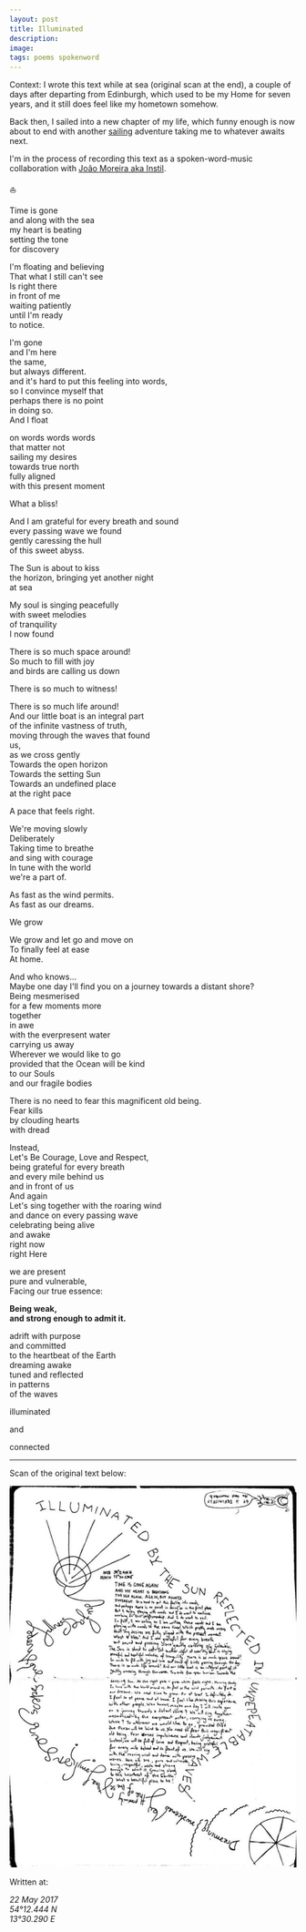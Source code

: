 ```yaml
---
layout: post
title: Illuminated
description: 
image: 
tags: poems spokenword
---
```


Context: I wrote this text while at sea (original scan at the end), a couple of days after departing from Edinburgh, which used to be my Home for seven years, and it still does feel like my hometown somehow. 

Back then, I sailed into a new chapter of my life, which funny enough is now about to end with another [sailing](/sailing) adventure taking me to whatever awaits next.

I'm in the process of recording this text as a spoken-word-music collaboration with [João Moreira aka Instil](https://instil.bandcamp.com/album/wide-spectrum-of-beautiful-chaos).

<p>⛵️</p>

Time is gone<br>
and along with the sea<br>
my heart is beating<br>
setting the tone<br>
for discovery<br>

I'm floating and believing<br>
That what I still can't see<br>
Is right there<br>
in front of me<br>
waiting patiently<br>
until I'm ready <br>
to notice.<br>

I'm gone<br>
and I'm here<br>
the same,<br>
but always different.<br>
and it's hard to put this feeling into words, <br>
so I convince myself that<br>
perhaps there is no point<br>
in doing so.<br>
And I float<br>

on words words words<br>
that matter not<br>
sailing my desires<br>
towards true north<br>
fully aligned <br>
with this present moment<br>

What a bliss!<br>

And I am grateful for every breath and sound <br>
every passing wave we found<br>
gently caressing the hull <br>
of this sweet abyss.<br>

The Sun is about to kiss<br>
the horizon, bringing yet another night<br>
at sea<br>

My soul is singing peacefully<br>
with sweet melodies<br>
of tranquility<br>
I now found<br>

There is so much space around! <br>
So much to fill with joy<br>
and birds are calling us down<br>

There is so much to witness!<br>

There is so much life around! <br>
And our little boat is an integral part<br> 
of the infinite vastness of truth, <br>
moving through the waves that found<br> 
us, <br>
as we cross gently<br>
Towards the open horizon<br> 
Towards the setting Sun<br>
Towards an undefined place<br>
at the right pace<br>

A pace that feels right.<br> 

We're moving slowly <br>
Deliberately<br>
Taking time to breathe<br>
and sing with courage<br>
In tune with the world <br>
we're a part of.<br>

As fast as the wind permits.<br> 
As fast as our dreams.<br>

We grow <br>

We grow and let go and move on<br>
To finally feel at ease <br>
At home.<br>

And who knows...<br>
Maybe one day I'll find you on a journey towards a distant shore? <br>
Being mesmerised<br>
for a few moments more<br>
together<br>
in awe<br>
with the everpresent water<br>
carrying us away<br>
Wherever we would like to go<br>
provided that the Ocean will be kind<br> 
to our Souls<br>
and our fragile bodies<br>

There is no need to fear this magnificent old being.<br>
Fear kills<br>
by clouding hearts<br>
with dread<br>

Instead, <br>
Let's Be Courage, Love and Respect,<br>
being grateful for every breath<br>
and every mile behind us<br>
and in front of us<br>
And again<br>
Let's sing together with the roaring wind <br>
and dance on every passing wave<br>
celebrating being alive <br>
and awake<br>
right now<br>
right Here <br>

we are present<br>
pure and vulnerable,<br>
Facing our true essence:<br>

**Being weak, <br>
and strong enough to admit it.** <br>

adrift with purpose<br>
and committed<br>
to the heartbeat of the Earth<br>
dreaming awake<br>
tuned and reflected <br>
in patterns<br>
of the waves<br>

illuminated<br>

and <br>

connected<br>

---
Scan of the original text below:

![Scan of the original text from my journal](/assets/illuminated.jpg)

Written at:

*22 May 2017<br>
54°12.444 N<br>
13°30.290 E*<br>